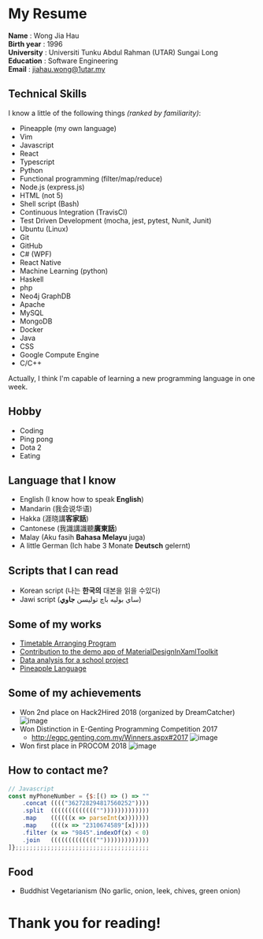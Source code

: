 # My Resume
**Name** : Wong Jia Hau  
**Birth year** : 1996  
**University** : Universiti Tunku Abdul Rahman (UTAR) Sungai Long  
**Education** : Software Engineering  
**Email** : jiahau.wong@1utar.my

## Technical Skills
I know a little of the following things _(ranked by familiarity)_:
- Pineapple (my own language)
- Vim
- Javascript
- React
- Typescript
- Python 
- Functional programming (filter/map/reduce)
- Node.js (express.js)
- HTML (not 5)
- Shell script (Bash) 
- Continuous Integration (TravisCI)
- Test  Driven Development (mocha, jest, pytest, Nunit, Junit)
- Ubuntu (Linux)
- Git
- GitHub
- C# (WPF)
- React Native
- Machine Learning (python)
- Haskell
- php
- Neo4j GraphDB
- Apache
- MySQL
- MongoDB
- Docker
- Java
- CSS
- Google Compute Engine
- C/C++

Actually, I think I'm capable of learning a new programming language in one week.

## Hobby
- Coding
- Ping pong
- Dota 2
- Eating

## Language that I know
- English (I know how to speak **English**)
- Mandarin (我会说华语)
- Hakka (涯晓講**客家話**)
- Cantonese (我識講識聽**廣東話**)
- Malay (Aku fasih **Bahasa Melayu** juga)
- A little German (Ich habe 3 Monate **Deutsch** gelernt)
## Scripts that I can read
- Korean script (나는 **한국의** 대본을 읽을 수있다)
- Jawi script (ساي بوليه باچ توليسن **جاوي**)


## Some of my works
- [Timetable Arranging Program](https://github.com/wongjiahau/ttap-web)
- [Contribution to the demo app of MaterialDesignInXamlToolkit](https://github.com/ButchersBoy/MaterialDesignInXamlToolkit/graphs/contributors)
- [Data analysis for a school project](https://github.com/fesvictor/TCLCPhase2)
- [Pineapple Language](https://github.com/wongjiahau/pineapple)

## Some of my achievements
- Won 2nd place on Hack2Hired 2018 (organized by DreamCatcher) 
![image](https://user-images.githubusercontent.com/23183656/40950150-1d823b24-68a4-11e8-8aee-9be5736b29d6.png)
- Won Distinction in E-Genting Programming Competition 2017
  - http://egpc.genting.com.my/Winners.aspx#2017
![image](https://user-images.githubusercontent.com/23183656/40950272-af4fecd6-68a4-11e8-8c99-5dd3b64ecd6e.png)
- Won first place in PROCOM 2018
![image](https://scontent.fkul13-1.fna.fbcdn.net/v/t1.0-9/38264122_995939143899156_3196469984880492544_n.jpg?_nc_cat=0&oh=5d7366c1201aefff17fb47a1c9d2755c&oe=5BC95F3F)


## How to contact me?
```js
// Javascript
const myPhoneNumber = {$:[() => () => ""
    .concat (((("362728294817560252"))))
    .split  ((((((((((((("")))))))))))))
    .map    ((((((x => parseInt(x)))))))
    .map    ((((x => "2310674589"[x]))))
    .filter (x => "9845".indexOf(x) < 0)
    .join   ((((((((((((("")))))))))))))
]};;;;;;;;;;;;;;;;;;;;;;;;;;;;;;;;;;;;;;
```

## Food
- Buddhist Vegetarianism (No garlic, onion, leek, chives, green onion)

# Thank you for reading!
